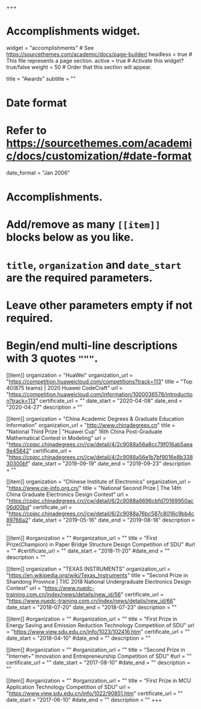 +++
# Accomplishments widget.
widget = "accomplishments"  # See https://sourcethemes.com/academic/docs/page-builder/
headless = true  # This file represents a page section.
active = true  # Activate this widget? true/false
weight = 50  # Order that this section will appear.

title = "Awards"
subtitle = ""

# Date format
#   Refer to https://sourcethemes.com/academic/docs/customization/#date-format
date_format = "Jan 2006"

# Accomplishments.
#   Add/remove as many `[[item]]` blocks below as you like.
#   `title`, `organization` and `date_start` are the required parameters.
#   Leave other parameters empty if not required.
#   Begin/end multi-line descriptions with 3 quotes `"""`.

[[item]]
  organization = "HuaWei"
  organization_url = "https://competition.huaweicloud.com/competitions?track=113"
  title = "Top 40(875 teams) | 2020 Huawei CodeCraft"
  url = "https://competition.huaweicloud.com/information/1000036578/introduction?track=113"
  certificate_url = ""
  date_start = "2020-04-08"
  date_end = "2020-04-27"
  description = ""

[[item]]
  organization = "China Academic Degrees & Graduate Education Information"
  organization_url = "http://www.chinadegrees.cn"
  title = "National Third Prize | \"Huawei Cup\" 16th China Post-Graduate Mathematical Contest in Modeling"
  url = "https://cpipc.chinadegrees.cn//cw/detail/4/2c9088a56a8cc79f016ab5aea9e45842"
  certificate_url = "https://cpipc.chinadegrees.cn//cw/detail/4/2c9088a56e1b7bf9016e8b33830300bf"
  date_start = "2019-09-19"
  date_end = "2019-09-23"
  description = ""

[[item]]
  organization = "Chinese Institute of Electronics"
  organization_url = "https://www.cie-info.org.cn/"
  title = "National Second Prize | The 14th China Graduate Electronics Design Contest"
  url = "https://cpipc.chinadegrees.cn//cw/detail/6/2c9088a6696cbfd70169950ac06d00bd"
  certificate_url = "https://cpipc.chinadegrees.cn//cw/detail/6/2c9088a76bc587c8016c9bb4c89766a2"
  date_start = "2019-05-16"
  date_end = "2019-08-18"
  description = ""
 
[[item]]
  #organization = ""
  #organization_url = ""
  title = "First Prize(Champion) in Paper Bridge Structure Design Competition of SDU"
  #url = ""
  #certificate_url = ""
  date_start = "2018-11-20"
  #date_end = ""
  description = ""
 
[[item]]
  organization = "TEXAS INSTRUMENTS"
  organization_url = "https://en.wikipedia.org/wiki/Texas_Instruments"
  title = "Second Prize in Shandong Province | TIIC 2018 National Undergraduate Electronics Design Contest"
  url = "https://www.nuedc-training.com.cn/index/news/details/new_id/56"
  certificate_url = "https://www.nuedc-training.com.cn/index/news/details/new_id/66"
  date_start = "2018-07-20"
  date_end = "2018-07-23"
  description = ""
  
[[item]]
  #organization = ""
  #organization_url = ""
  title = "First Prize in Energy Saving and Emission Reduction Technology Competition of SDU"
  url = "https://www.view.sdu.edu.cn/info/1023/102416.htm"
  certificate_url = ""
  date_start = "2018-04-10"
  #date_end = ""
  description = ""

[[item]]
  #organization = ""
  #organization_url = ""
  title = "Second Prize in "Internet+" Innovation and Entrepreneurship Competition of SDU"
  #url = ""
  certificate_url = ""
  date_start = "2017-08-10"
  #date_end = ""
  description = ""

[[item]]
  #organization = ""
  #organization_url = ""
  title = "First Prize in MCU Application Technology Competition of SDU"
  url = "https://www.view.sdu.edu.cn/info/1022/90851.htm"
  certificate_url = ""
  date_start = "2017-06-10"
  #date_end = ""
  description = ""
+++
